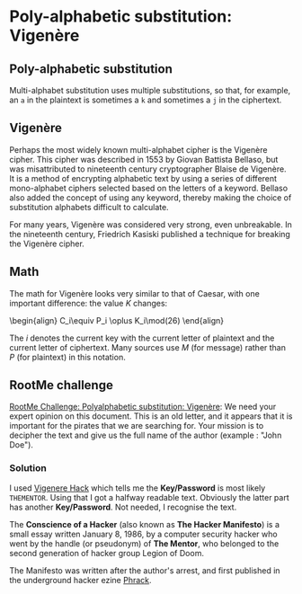 # Poly-alphabetic substitution: Vigenère

## Poly-alphabetic substitution

Multi-alphabet substitution uses multiple substitutions, so that, for example, an `a` in the plaintext is sometimes a `k` and sometimes a `j` in the ciphertext. 

## Vigenère

Perhaps the most widely known multi-alphabet cipher is the Vigenère cipher. This cipher was described in 1553 by Giovan Battista Bellaso, but was misattributed to nineteenth century cryptographer Blaise de Vigenère. It is a method of encrypting alphabetic text by using a series of different mono-alphabet ciphers selected based on the letters of a keyword. Bellaso also added the concept of using any keyword, thereby making the choice of substitution alphabets difficult to calculate.

For many years, Vigenère was considered very strong, even unbreakable. In the nineteenth century, Friedrich Kasiski published a technique for breaking the Vigenère cipher.

## Math

The math for Vigenère looks very similar to that of Caesar, with one important difference: the value $K$ changes:

\begin{align} C_i\equiv P_i \oplus K_i\mod(26) \end{align}

The $i$ denotes the current key with the current letter of plaintext and the current letter
of ciphertext. Many sources use $M$ (for message) rather than $P$ (for plaintext) in this notation. 

## RootMe challenge

[RootMe Challenge: Polyalphabetic substitution: Vigenère](https://www.root-me.org/en/Challenges/Cryptanalysis/Polyalphabetic-substitution-Vigenere): We need your expert opinion on this document. This is an old letter, and it appears that it is important for the pirates that we are searching for. Your mission is to decipher the text and give us the full name of the author (example : "John Doe").

### Solution

I used [Vigenere Hack](https://github.com/tymyrddin/scripts-classical-ciphers/tree/main/vigenere) which tells me the **Key/Password** is most likely `THEMENTOR`. Using that I got a halfway readable text. Obviously the latter part has another **Key/Password**. Not needed, I recognise the text.

The **Conscience of a Hacker** (also known as **The Hacker Manifesto**) is a small essay written January 8, 1986, by a computer security hacker who went by the handle (or pseudonym) of **The Mentor**, who belonged to the second generation of hacker group Legion of Doom.

The Manifesto was written after the author's arrest, and first published in the underground hacker ezine [Phrack](http://phrack.org/).

